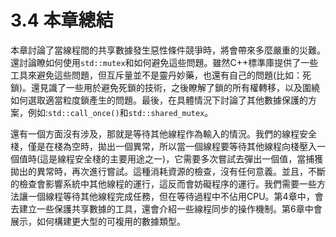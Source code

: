 # 3.4 本章總結

本章討論了當線程間的共享數據發生惡性條件競爭時，將會帶來多麼嚴重的災難。還討論瞭如何使用`std::mutex`和如何避免這些問題。雖然C++標準庫提供了一些工具來避免這些問題，但互斥量並不是靈丹妙藥，也還有自己的問題(比如：死鎖)。還見識了一些用於避免死鎖的技術，之後瞭解了鎖的所有權轉移，以及圍繞如何選取適當粒度鎖產生的問題。最後，在具體情況下討論了其他數據保護的方案，例如:`std::call_once()`和`std::shared_mutex`。

還有一個方面沒有涉及，那就是等待其他線程作為輸入的情況。我們的線程安全棧，僅是在棧為空時，拋出一個異常，所以當一個線程要等待其他線程向棧壓入一個值時(這是線程安全棧的主要用途之一)，它需要多次嘗試去彈出一個值，當捕獲拋出的異常時，再次進行嘗試。這種消耗資源的檢查，沒有任何意義。並且，不斷的檢查會影響系統中其他線程的運行，這反而會妨礙程序的運行。我們需要一些方法讓一個線程等待其他線程完成任務，但在等待過程中不佔用CPU。第4章中，會去建立一些保護共享數據的工具，還會介紹一些線程同步的操作機制。第6章中會展示，如何構建更大型的可複用的數據類型。